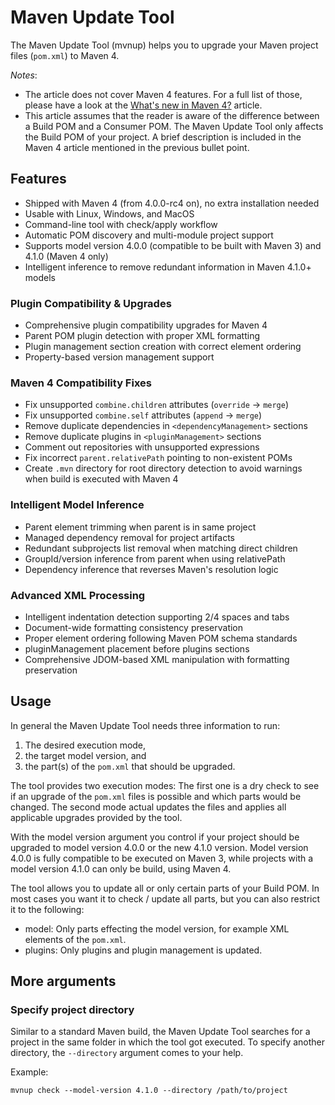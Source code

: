 # Maven Update Tool

<!--
Licensed to the Apache Software Foundation (ASF) under one
or more contributor license agreements.  See the NOTICE file
distributed with this work for additional information
regarding copyright ownership.  The ASF licenses this file
to you under the Apache License, Version 2.0 (the
"License"); you may not use this file except in compliance
with the License.  You may obtain a copy of the License at

http://www.apache.org/licenses/LICENSE-2.0

Unless required by applicable law or agreed to in writing,
software distributed under the License is distributed on an
"AS IS" BASIS, WITHOUT WARRANTIES OR CONDITIONS OF ANY
KIND, either express or implied.  See the License for the
specific language governing permissions and limitations
under the License.
-->

The Maven Update Tool (mvnup) helps you to upgrade your Maven project files (`pom.xml`) to Maven 4.

*Notes*: 

- The article does not cover Maven 4 features.
  For a full list of those, please have a look at the [What's new in Maven 4?](./whatsnewinmaven4.html) article.
- This article assumes that the reader is aware of the difference between a Build POM and a Consumer POM.
  The Maven Update Tool only affects the Build POM of your project.
  A brief description is included in the Maven 4 article mentioned in the previous bullet point.


<!--MACRO{toc|fromDepth=2}-->

## Features
 
- Shipped with Maven 4 (from 4.0.0-rc4 on), no extra installation needed
- Usable with Linux, Windows, and MacOS
- Command-line tool with check/apply workflow
- Automatic POM discovery and multi-module project support
- Supports model version 4.0.0 (compatible to be built with Maven 3) and 4.1.0 (Maven 4 only)
- Intelligent inference to remove redundant information in Maven 4.1.0+ models

### Plugin Compatibility & Upgrades
 
- Comprehensive plugin compatibility upgrades for Maven 4
- Parent POM plugin detection with proper XML formatting
- Plugin management section creation with correct element ordering
- Property-based version management support

### Maven 4 Compatibility Fixes

- Fix unsupported `combine.children` attributes (`override` → `merge`)
- Fix unsupported `combine.self` attributes (`append` → `merge`)
- Remove duplicate dependencies in `<dependencyManagement>` sections
- Remove duplicate plugins in `<pluginManagement>` sections
- Comment out repositories with unsupported expressions
- Fix incorrect `parent.relativePath` pointing to non-existent POMs
- Create `.mvn` directory for root directory detection to avoid warnings when build is executed with Maven 4

### Intelligent Model Inference

- Parent element trimming when parent is in same project
- Managed dependency removal for project artifacts
- Redundant subprojects list removal when matching direct children
- GroupId/version inference from parent when using relativePath
- Dependency inference that reverses Maven's resolution logic

### Advanced XML Processing

- Intelligent indentation detection supporting 2/4 spaces and tabs
- Document-wide formatting consistency preservation
- Proper element ordering following Maven POM schema standards
- pluginManagement placement before plugins sections
- Comprehensive JDOM-based XML manipulation with formatting preservation


## Usage

In general the Maven Update Tool needs three information to run:

1. The desired execution mode,
2. the target model version, and
3. the part(s) of the `pom.xml` that should be upgraded.

The tool provides two execution modes:
The first one is a dry check to see if an upgrade of the `pom.xml` files is possible and which parts would be changed.
The second mode actual updates the files and applies all applicable upgrades provided by the tool.   

With the model version argument you control if your project should be upgraded to model version 4.0.0 or the new 4.1.0 version.
Model version 4.0.0 is fully compatible to be executed on Maven 3, while projects with a model version 4.1.0 can only be build, using Maven 4.

The tool allows you to update all or only certain parts of your Build POM.
In most cases you want it to check / update all parts, but you can also restrict it to the following:

- model: Only parts effecting the model version, for example XML elements of the `pom.xml`.
- plugins: Only plugins and plugin management is updated.



## More arguments

### Specify project directory
Similar to a standard Maven build, the Maven Update Tool searches for a project in the same folder in which the tool got executed.
To specify another directory, the `--directory` argument comes to your help.

Example:
```
mvnup check --model-version 4.1.0 --directory /path/to/project
```